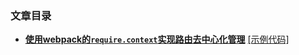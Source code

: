 ### 文章目录
- **[使用webpack的`require.context`实现路由去中心化管理](./docs/webpack/require-context-usage.md)**  [[示例代码]](./code/require-context-usage)
